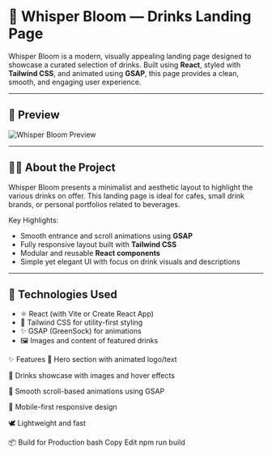 # 🌸 Whisper Bloom — Drinks Landing Page

Whisper Bloom is a modern, visually appealing landing page designed to showcase a curated selection of drinks. Built using **React**, styled with **Tailwind CSS**, and animated using **GSAP**, this page provides a clean, smooth, and engaging user experience.

---

## 📸 Preview

![Whisper Bloom Preview](./public/preview.jpg)

---

## 🧑‍🍳 About the Project

Whisper Bloom presents a minimalist and aesthetic layout to highlight the various drinks on offer. This landing page is ideal for cafes, small drink brands, or personal portfolios related to beverages.

Key Highlights:
- Smooth entrance and scroll animations using **GSAP**
- Fully responsive layout built with **Tailwind CSS**
- Modular and reusable **React components**
- Simple yet elegant UI with focus on drink visuals and descriptions

---

## 🚀 Technologies Used

- ⚛️ React (with Vite or Create React App)
- 💨 Tailwind CSS for utility-first styling
- ✨ GSAP (GreenSock) for animations
- 🖼️ Images and content of featured drinks

✨ Features
🌟 Hero section with animated logo/text

🧋 Drinks showcase with images and hover effects

🧭 Smooth scroll-based animations using GSAP

📱 Mobile-first responsive design

🕊️ Lightweight and fast

📦 Build for Production
bash
Copy
Edit
npm run build